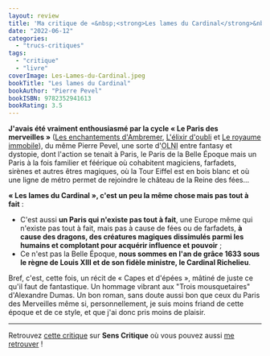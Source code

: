 ```yaml
---
layout: review
title: 'Ma critique de «&nbsp;<strong>Les lames du Cardinal</strong>&nbsp;» de <em>Pierre Pevel</em>'
date: "2022-06-12"
categories: 
  - "trucs-critiques"
tags: 
  - "critique"
  - "livre"
coverImage: Les-Lames-du-Cardinal.jpeg
bookTitle: "Les lames du Cardinal"
bookAuthor: "Pierre Pevel"
bookISBN: 9782352941613  
bookRating: 3.5
---
```


<strong>J'avais été vraiment enthousiasmé par la cycle «&nbsp;Le Paris des merveilles&nbsp;»</strong> (<a href="https://www.6x8.org/2019/06/ma-critique-de-les-enchantements-dambremer-de-pierre-pevel/">Les enchantements d'Ambremer</a>, <a href="https://www.6x8.org/2019/07/ma-critique-de-lelixir-doubli-de-pierre-pevel/">L'élixir d'oubli</a> et <a href="https://www.6x8.org/2019/12/ma-critique-de-le-paris-des-merveilles-tome-3-le-royaume-immobile-de-pierre-pevel/">Le royaume immobile</a>), du même Pierre Pevel, une sorte d'<abbr title="Objet Littéraire Non-Identifié">OLNI</abbr> entre fantasy et dystopie, dont l'action se tenait à Paris, le Paris de la Belle Époque mais un Paris à la fois familier et féérique où cohabitent magiciens, farfadets, sirènes et autres êtres magiques, où la Tour Eiffel est en bois blanc et où une ligne de métro permet de rejoindre le château de la Reine des fées...

<strong>«&nbsp;Les lames du Cardinal&nbsp;», c'est un peu la même chose mais pas tout à fait</strong>&nbsp;:

- C'est aussi <strong>un Paris qui n'existe pas tout à fait</strong>, une Europe même qui n'existe pas tout à fait, mais pas à cause de fées ou de farfadets, <strong>à cause des dragons, des créatures magiques dissimulés parmi les humains et complotant pour acquérir influence et pouvoir</strong>&nbsp;;
- Ce n'est pas la Belle Époque, <strong>nous sommes en l'an de grâce 1633 sous le règne de Louis XIII et de son fidèle ministre, le Cardinal Richelieu</strong>.

Bref, c'est, cette fois, un récit de «&nbsp;Capes et d'épées&nbsp;», mâtiné de juste ce qu'il faut de fantastique. Un hommage vibrant aux "Trois mousquetaires" d'Alexandre Dumas. Un bon roman, sans doute aussi bon que ceux du Paris des Merveilles même si, personnellement, je suis moins friand de cette époque et de ce style, et que j'ai donc pris moins de plaisir.
 
* * *

Retrouvez [cette critique](https://www.senscritique.com/livre/Les_Lames_du_Cardinal_tome_1/critique/271769215) sur **Sens Critique** où vous pouvez aussi [me retrouver](http://www.senscritique.com/Arnaud_Malon) !
